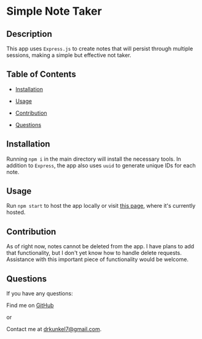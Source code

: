 # Simple Note Taker
  
  ## Description
  This app uses `Express.js` to create notes that will persist through multiple sessions, making a simple but effective not taker.

  

  ## Table of Contents
  - [Installation](#installation)
  
  - [Usage](#usage)

  - [Contribution](#contribution)
  
  - [Questions](#questions)

  ## Installation
  Running `npm i` in the main directory will install the necessary tools. In addition to `Express`, the app also uses `uuid` to generate unique IDs for each note.
  
  ## Usage
  Run `npm start` to host the app locally or visit <a href = "https://cryptic-river-33376.herokuapp.com/" target = "_blank">this page</a>, where it's currently hosted.

  ## Contribution
  As of right now, notes cannot be deleted from the app. I have plans to add that functionality, but I don't yet know how to handle delete requests. Assistance with this important piece of functionality would be welcome.

  ## Questions
  If you have any questions:

  Find me on <a href = "http://www.github.com/Dkunk7" target = "_blank">GitHub</a>

  or

  Contact me at drkunkel7@gmail.com.
